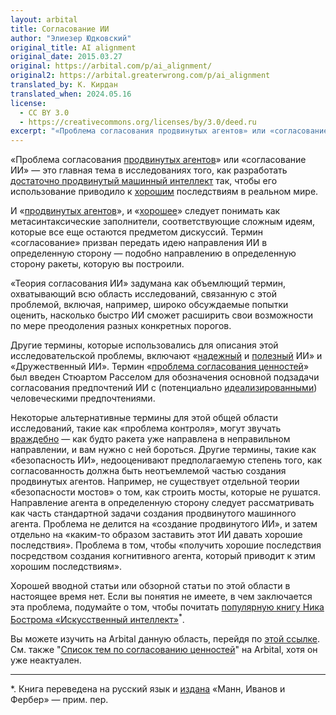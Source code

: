 ```yaml
---
layout: arbital
title: Согласование ИИ
author: "Элиезер Юдковский"
original_title: AI alignment
original_date: 2015.03.27
original: https://arbital.com/p/ai_alignment/
original2: https://arbital.greaterwrong.com/p/ai_alignment
translated_by: К. Кирдан
translated_when: 2024.05.16
license:
  - CC BY 3.0
  - https://creativecommons.org/licenses/by/3.0/deed.ru
excerpt: "«Проблема согласования продвинутых агентов» или «согласование ИИ» — это главная тема в исследованиях того, как разработать достаточно продвинутый машинный интеллект так, чтобы его использование приводило к хорошим последствиям в реальном мире."
---
```

«Проблема согласования [продвинутых агентов](https://arbital.com/p/advanced_agent/)» или «согласование ИИ» — это главная тема в исследованиях того, как разработать [достаточно продвинутый машинный интеллект](https://arbital.com/p/sufficiently_advanced_ai/) так, чтобы его использование приводило к [хорошим](https://arbital.com/p/beneficial/) последствиям в реальном мире.

И «[продвинутых агентов](https://arbital.com/p/advanced_agent/)», и «[хорошее](https://arbital.com/p/value_alignment_value/)» следует понимать как метасинтаксические заполнители, соответствующие сложным идеям, которые все еще остаются предметом дискуссий. Термин «согласование» призван передать идею направления ИИ в определенную сторону — подобно направлению в определенную сторону ракеты, которую вы построили.

«Теория согласования ИИ» задумана как объемлющий термин, охватывающий всю область исследований, связанную с этой проблемой, включая, например, широко обсуждаемые попытки оценить, насколько быстро ИИ сможет расширить свои возможности по мере преодоления разных конкретных порогов.

Другие термины, которые использовались для описания этой исследовательской проблемы, включают «[надежный](https://arbital.com/p/AI_safety_mindset/) и [полезный](https://arbital.com/p/beneficial/) ИИ» и «Дружественный ИИ». Термин «[проблема согласования ценностей](https://arbital.com/p/value_alignment_problem/)» был введен Стюартом Расселом для обозначения основной подзадачи согласования предпочтений ИИ с (потенциально [идеализированными](https://arbital.com/p/cev/)) человеческими предпочтениями.

Некоторые альтернативные термины для этой общей области исследований, такие как «проблема контроля», могут звучать [враждебно](https://arbital.com/p/nonadversarial/) — как будто ракета уже направлена ​​в неправильном направлении, и вам нужно с ней бороться. Другие термины, такие как «безопасность ИИ», недооценивают предполагаемую степень того, как согласованность должна быть неотъемлемой частью создания продвинутых агентов. Например, не существует отдельной теории «безопасности мостов» о том, как строить мосты, которые не рушатся. Направление агента в определенную сторону следует рассматривать как часть стандартной задачи создания продвинутого машинного агента. Проблема не делится на «создание продвинутого ИИ», и затем отдельно на «каким-то образом заставить этот ИИ давать хорошие последствия». Проблема в том, чтобы «получить хорошие последствия посредством создания когнитивного агента, который приводит к этим хорошим последствиям».

Хорошей вводной статьи или обзорной статьи по этой области в настоящее время нет. Если вы понятия не имеете, в чем заключается эта проблема, подумайте о том, чтобы почитать [популярную книгу Ника Бострома «Искусственный интеллект»](https://arbital.com/p/bostrom_superintelligence/)<sup>*</sup>.

Вы можете изучить на Arbital данную область, перейдя по [этой ссылке](http://arbital.com/explore/ai_alignment). См. также "[Список тем по согласованию ценностей](https://arbital.com/p/value_alignment_subject_list/)" на Arbital, хотя он уже неактуален.

---

\*\. Книга переведена на русский язык и [издана](https://www.mann-ivanov-ferber.ru/books/iskusstvennyj-intellekt/) «Манн, Иванов и Фербер» — прим. пер.
